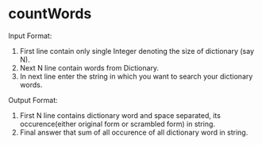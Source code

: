 # countWords
Input Format:
1) First line contain only single Integer denoting the size of dictionary (say N).
2) Next N line contain words from  Dictionary.
3) In next line enter the string in which you want to search your dictionary words.

Output Format:
1) First N line contains dictionary word and space separated, its occurence(either original form or scrambled form) in string.
2) Final answer that sum of all occurence of all dictionary word in string.


